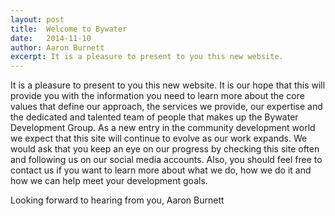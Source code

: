 ```yaml
---
layout: post
title:  Welcome to Bywater
date:   2014-11-10
author: Aaron Burnett
excerpt: It is a pleasure to present to you this new website.
---
```


It is a pleasure to present to you this new website.  It is our hope that this will provide you with the information you need to learn more about the core values that define our approach, the services we provide, our expertise and the dedicated and talented team of people that makes up the Bywater Development Group.  As a new entry in the community development world we expect that this site will continue to evolve as our work expands.  We would ask that you keep an eye on our progress by checking this site often and following us on our social media accounts.  Also, you should feel free to contact us if you want to learn more about what we do, how we do it and how we can help meet your development goals.

Looking forward to hearing from you,
Aaron Burnett
